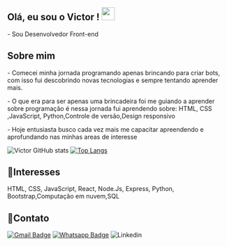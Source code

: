 ## Olá, eu sou o Victor ! <img src="https://raw.githubusercontent.com/iampavangandhi/iampavangandhi/master/gifs/Hi.gif" width="30px"></h2>
<p> - Sou Desenvolvedor Front-end </p>

## Sobre mim 
<p> - Comecei minha jornada programando apenas brincando para criar bots, com isso fui descobrindo novas tecnologias e sempre tentando aprender mais.</p>
<p> - O que era para ser apenas uma brincadeira foi me guiando a aprender sobre programação é nessa jornada fui aprendendo sobre: HTML, CSS ,JavaScript, Python,Controle de versão,Design responsivo </p>
<p> - Hoje entusiasta busco cada vez mais me capacitar apreendendo e aprofundando nas minhas areas de interesse </p>

![Victor GitHub stats](https://github-readme-stats.vercel.app/api?username=victor-vrg&show_icons=true&theme=dracula)
[![Top Langs](https://github-readme-stats.vercel.app/api/top-langs/?username=victor-vrg&layout=compact)](https://github.com/victor-vrg/github-readme-stats)

## 🎯Interesses
<p>HTML, CSS, JavaScript, React, Node.Js, Express, Python, Bootstrap,Computação em nuvem,SQL </p>


## 💌Contato
[![Gmail Badge](https://img.shields.io/badge/-Gmail-c14438?style=for-the-badge&logo=Gmail&logoColor=white&link=mailto:victorvrg2003@gmail.com)](mailto:victorvrg2003@gmail.com)
[![Whatsapp Badge](https://img.shields.io/badge/WhatsApp-25D366?style=for-the-badge&logo=whatsapp&logoColor=white&link=https://api.whatsapp.com/send?phone=5531997348194&text=Ol%C3%A1%2C%20eu%20vim%20do%20seu%20GitHub)](https://api.whatsapp.com/send?phone=5531997348194&text=Ol%C3%A1%2C%20eu%20vim%20do%20seu%20GitHub)
![Linkedin](https://img.shields.io/badge/LinkedIn-0077B5?style=for-the-badge&logo=linkedin&logoColor=white)
